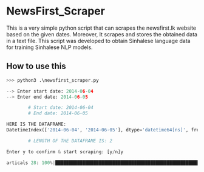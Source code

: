 # NewsFirst_Scraper
This is a very simple python script that can scrapes the newsfirst.lk website based on the given dates. Moreover, It scrapes and stores the obtained data in a text file.
This script was developed to obtain Sinhalese language data for training Sinhalese NLP models.

## How to use this
```python
>>> python3 .\newsfirst_scraper.py

--> Enter start date: 2014-06-04
--> Enter end date: 2014-06-05

        # Start date: 2014-06-04
        # End date: 2014-06-05

HERE IS THE DATAFRAME:
DatetimeIndex(['2014-06-04', '2014-06-05'], dtype='datetime64[ns]', freq='D')

        # LENGTH OF THE DATAFRAME IS: 2

Enter y to confirm & start scraping: [y/n]y

articals 28: 100%|█████████████████████████████████████████████████████████████████████████| 2/2 [02:59<00:00, 89.59s/it]

  ```
  
